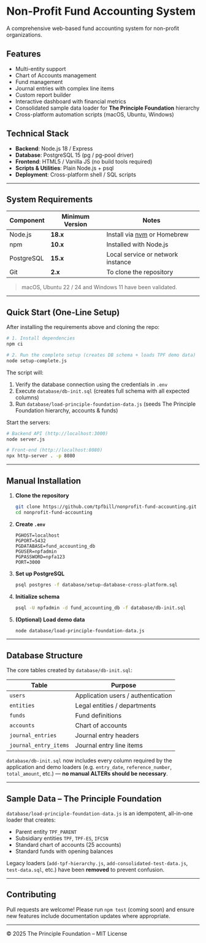 ﻿# Non-Profit Fund Accounting System

A comprehensive web-based fund accounting system for non-profit organizations.

## Features
- Multi-entity support
- Chart of Accounts management
- Fund management
- Journal entries with complex line items
- Custom report builder
- Interactive dashboard with financial metrics
 - Consolidated sample data loader for **The Principle Foundation** hierarchy
 - Cross-platform automation scripts (macOS, Ubuntu, Windows)

## Technical Stack
- **Backend**: Node.js 18 / Express
- **Database**: PostgreSQL 15 (pg / pg-pool driver)
- **Frontend**: HTML5 / Vanilla JS (no build tools required)
- **Scripts & Utilities**: Plain Node.js + psql
- **Deployment**: Cross-platform shell / SQL scripts

---

## System Requirements

| Component      | Minimum Version | Notes                                      |
|----------------|-----------------|--------------------------------------------|
| Node.js        | **18.x**        | Install via [nvm](https://github.com/nvm-sh/nvm) or Homebrew |
| npm            | **10.x**        | Installed with Node.js                     |
| PostgreSQL     | **15.x**        | Local service or network instance          |
| Git            | **2.x**         | To clone the repository                    |

> macOS, Ubuntu 22 / 24 and Windows 11 have been validated.

---

## Quick Start (One-Line Setup)

After installing the requirements above and cloning the repo:

```bash
# 1. Install dependencies
npm ci

# 2. Run the complete setup (creates DB schema + loads TPF demo data)
node setup-complete.js
```

The script will:

1. Verify the database connection using the credentials in `.env`
2. Execute `database/db-init.sql` (creates full schema with all expected columns)
3. Run `database/load-principle-foundation-data.js` (seeds The Principle Foundation hierarchy, accounts & funds)

Start the servers:

```bash
# Backend API (http://localhost:3000)
node server.js

# Front-end (http://localhost:8080)
npx http-server . -p 8080
```

---

## Manual Installation

1. **Clone the repository**
   ```bash
   git clone https://github.com/tpfbill/nonprofit-fund-accounting.git
   cd nonprofit-fund-accounting
   ```
2. **Create `.env`**
   ```env
   PGHOST=localhost
   PGPORT=5432
   PGDATABASE=fund_accounting_db
   PGUSER=npfadmin
   PGPASSWORD=npfa123
   PORT=3000
   ```
3. **Set up PostgreSQL**
   ```bash
   psql postgres -f database/setup-database-cross-platform.sql
   ```
4. **Initialize schema**
   ```bash
   psql -U npfadmin -d fund_accounting_db -f database/db-init.sql
   ```
5. **(Optional) Load demo data**
   ```bash
   node database/load-principle-foundation-data.js
   ```

---

## Database Structure

The core tables created by `database/db-init.sql`:

| Table                | Purpose                                  |
|----------------------|------------------------------------------|
| `users`              | Application users / authentication      |
| `entities`           | Legal entities / departments            |
| `funds`              | Fund definitions                        |
| `accounts`           | Chart of accounts                       |
| `journal_entries`    | Journal entry headers                   |
| `journal_entry_items`| Journal entry line items                |

`database/db-init.sql` now includes every column required by the application and demo loaders (e.g. `entry_date`, `reference_number`, `total_amount`, etc.) — **no manual ALTERs should be necessary**.

---

## Sample Data – The Principle Foundation

`database/load-principle-foundation-data.js` is an idempotent, all-in-one loader that creates:

* Parent entity `TPF_PARENT`
* Subsidiary entities `TPF`, `TPF-ES`, `IFCSN`
* Standard chart of accounts (25 accounts)
* Standard funds with opening balances

Legacy loaders (`add-tpf-hierarchy.js`, `add-consolidated-test-data.js`, `test-data.sql`, etc.) have been **removed** to prevent confusion.

---

## Contributing

Pull requests are welcome! Please run `npm test` (coming soon) and ensure new features include documentation updates where appropriate.

---

© 2025 The Principle Foundation – MIT License